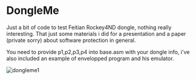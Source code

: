 DongleMe
=========

Just a bit of code to test Feitian Rockey4ND dongle, nothing really interesting.
That just some materials i did for a presentation and a paper (private sorry) about software protection in general.

You need to provide p1,p2,p3,p4 into base.asm with your dongle info, i've also included an example of envelopped program and his emulator.

![dongleme1](https://cloud.githubusercontent.com/assets/8536299/26240010/ca3c593c-3c7f-11e7-8a05-60f5e267a9c2.png)
